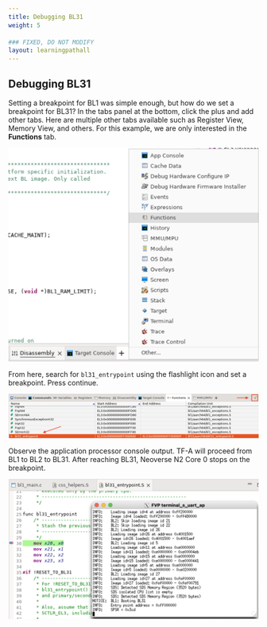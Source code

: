 ```yaml
---
title: Debugging BL31
weight: 5

### FIXED, DO NOT MODIFY
layout: learningpathall
---
```


## Debugging BL31 
Setting a breakpoint for BL1 was simple enough, but how do we set a breakpoint for BL31? In the
tabs panel at the bottom, click the plus and add other tabs. Here are multiple other tabs
available such as Register View, Memory View, and others. For this example, we are only interested in the **Functions** tab.

![add functions alt-text#center](images/add_functions.png "Figure 1. Add functions tab")

From here, search for ``bl31_entrypoint`` using the flashlight icon and set a breakpoint. Press continue. 

![bl31 breakpoint 1 alt-text#center](images/bl31_breakpoint-1.png "Figure 2. BL31 breakpoint 1")

Observe the application processor console output. TF-A will proceed from BL1 to BL2 to BL31.
After reaching BL31, Neoverse N2 Core 0 stops on the breakpoint.

![bl31 breakpoint 2 alt-text#center](images/bl31_breakpoint-2.png "Figure 3. BL31 breakpoint 2")
